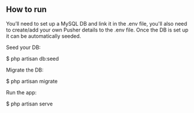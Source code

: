 ## How to run

You’ll need to set up a MySQL DB and link it in the .env file, you'll also need to create/add your own Pusher details to the .env file.
Once the DB is set up it can be automatically seeded.

Seed your DB:

$ php artisan db:seed

Migrate the DB:

$ php artisan migrate 

Run the app:

$ php artisan serve

